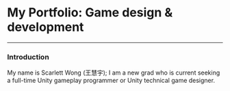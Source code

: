 # My Portfolio: Game design & development
----
### Introduction
My name is Scarlett Wong (王慧宇); I am a new grad who is current seeking a full-time Unity gameplay programmer or Unity technical game designer.





